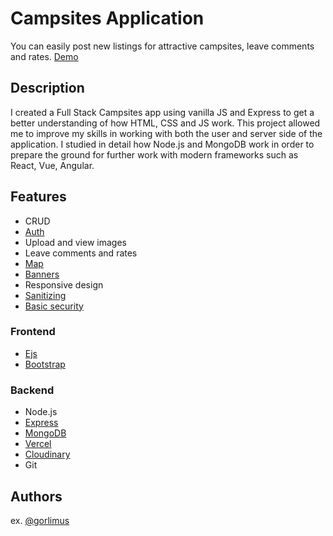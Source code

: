 # Campsites Application

You can easily post new listings for attractive campsites, leave comments and rates. [Demo](https://my-camp-lm8f3fxfs-gorlimus.vercel.app/)

## Description

I created a Full Stack Campsites app using
vanilla JS and Express to get a better understanding of how HTML, CSS and JS work. This project allowed me to improve my skills in working with both the user and server side of the application. I studied in detail how Node.js and MongoDB work in order to prepare the ground for further work with modern frameworks such as React, Vue, Angular.

## Features

- CRUD
- [Auth](https://www.npmjs.com/package/express-session)
- Upload and view images
- Leave comments and rates
- [Map](https://www.mapbox.com/)
- [Banners](https://www.npmjs.com/package/connect-flash)
- Responsive design
- [Sanitizing](https://www.npmjs.com/package/express-mongo-sanitize)
- [Basic security](https://www.npmjs.com/package/helmet)

### Frontend

- [Ejs](https://www.npmjs.com/search?q=ejs)
- [Bootstrap](https://getbootstrap.com/)

### Backend

- Node.js
- [Express](https://www.npmjs.com/package/express)
- [MongoDB](https://firebase.google.com/)
- [Vercel](https://vercel.com/)
- [Cloudinary](https://cloudinary.com/)
- Git

## Authors

ex. [@gorlimus](https://www.linkedin.com/in/gorlimus/)
